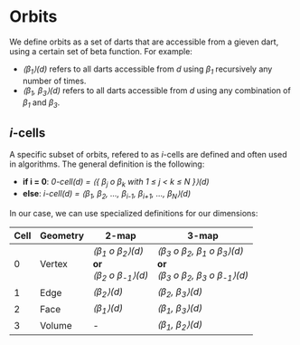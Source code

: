 # Orbits

We define orbits as a set of darts that are accessible from a gieven dart, 
using a certain set of beta function. For example:

- *⟨β<sub>1</sub>⟩(d)* refers to all darts accessible from *d* using 
  *β<sub>1</sub>* recursively any number of times.
- *⟨β<sub>1</sub>, β<sub>3</sub>⟩(d)* refers to all darts accessible 
  from *d* using any combination of *β<sub>1</sub>* and *β<sub>3</sub>*.

## *i*-cells

A specific subset of orbits, refered to as *i*-cells are defined and often 
used in algorithms. The general definition is the following: 

- **if i = 0**:  *0-cell(d) = ⟨{ β<sub>j</sub> o β<sub>k</sub> with 1 ≤ j < k ≤ N }⟩(d)*
- **else**: *i-cell(d) = ⟨β<sub>1</sub>, β<sub>2</sub>, ..., β<sub>i-1</sub>, β<sub>i+1</sub>, ..., β<sub>N</sub>⟩(d)*

In our case, we can use specialized definitions for our dimensions:

| Cell | Geometry | 2-map | 3-map |
| --- | --- | --- | --- |
| 0 | Vertex | *⟨β<sub>1</sub> o β<sub>2</sub>⟩(d)* <br> **or** <br> *⟨β<sub>2</sub> o β<sub>-1</sub>⟩(d)* | *⟨β<sub>3</sub> o β<sub>2</sub>, β<sub>1</sub> o β<sub>3</sub>⟩(d)* <br> **or** <br> *⟨β<sub>3</sub> o β<sub>2</sub>, β<sub>3</sub> o β<sub>-1</sub>⟩(d)* |
| 1 | Edge | *⟨β<sub>2</sub>⟩(d)* | *⟨β<sub>2</sub>, β<sub>3</sub>⟩(d)* |
| 2 | Face | *⟨β<sub>1</sub>⟩(d)* | *⟨β<sub>1</sub>, β<sub>3</sub>⟩(d)* |
| 3 | Volume | - | *⟨β<sub>1</sub>, β<sub>2</sub>⟩(d)* |